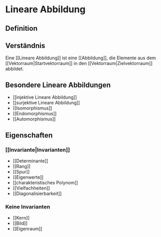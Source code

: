 # Lineare Abbildung

## Definition

## Verständnis
Eine [[Lineare Abbildung]] ist eine [[Abbildung]], die Elemente aus dem [[Vektorraum|Startvektorraum]] in den [[Vektorraum|Zielvektorraum]] abbildet.

## Besondere Lineare Abbildungen
- [[injektive Lineare Abbildung]]
- [[surjektive Lineare Abbildung]]
- [[Isomorphismus]]
- [[Endomorphismus]]
- [[Automorphismus]]

## Eigenschaften

### [[Invariante|Invarianten]]
- [[Determinante]]
- [[Rang]]
- [[Spur]]
- [[Eigenwerte]]
- [[charakteristisches Polynom]]
- [[Vielfachheiten]]
- [[Diagonalisierbarkeit]]

### Keine Invarianten
- [[Kern]]
- [[Bild]]
- [[Eigenraum]] 
